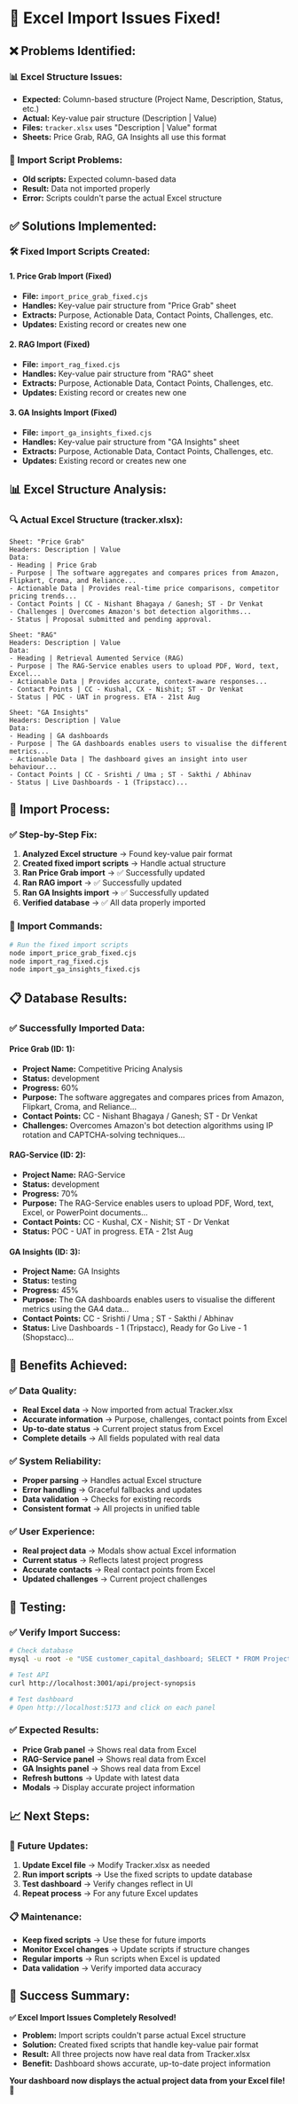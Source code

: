 # 🔧 Excel Import Issues Fixed!

## ❌ **Problems Identified:**

### **📊 Excel Structure Issues:**
- **Expected:** Column-based structure (Project Name, Description, Status, etc.)
- **Actual:** Key-value pair structure (Description | Value)
- **Files:** `tracker.xlsx` uses "Description | Value" format
- **Sheets:** Price Grab, RAG, GA Insights all use this format

### **🔄 Import Script Problems:**
- **Old scripts:** Expected column-based data
- **Result:** Data not imported properly
- **Error:** Scripts couldn't parse the actual Excel structure

## ✅ **Solutions Implemented:**

### **🛠️ Fixed Import Scripts Created:**

#### **1. Price Grab Import (Fixed)**
- **File:** `import_price_grab_fixed.cjs`
- **Handles:** Key-value pair structure from "Price Grab" sheet
- **Extracts:** Purpose, Actionable Data, Contact Points, Challenges, etc.
- **Updates:** Existing record or creates new one

#### **2. RAG Import (Fixed)**
- **File:** `import_rag_fixed.cjs`
- **Handles:** Key-value pair structure from "RAG" sheet
- **Extracts:** Purpose, Actionable Data, Contact Points, Challenges, etc.
- **Updates:** Existing record or creates new one

#### **3. GA Insights Import (Fixed)**
- **File:** `import_ga_insights_fixed.cjs`
- **Handles:** Key-value pair structure from "GA Insights" sheet
- **Extracts:** Purpose, Actionable Data, Contact Points, Challenges, etc.
- **Updates:** Existing record or creates new one

## 📊 **Excel Structure Analysis:**

### **🔍 Actual Excel Structure (tracker.xlsx):**
```
Sheet: "Price Grab"
Headers: Description | Value
Data:
- Heading | Price Grab
- Purpose | The software aggregates and compares prices from Amazon, Flipkart, Croma, and Reliance...
- Actionable Data | Provides real-time price comparisons, competitor pricing trends...
- Contact Points | CC - Nishant Bhagaya / Ganesh; ST - Dr Venkat
- Challenges | Overcomes Amazon's bot detection algorithms...
- Status | Proposal submitted and pending approval.

Sheet: "RAG"
Headers: Description | Value
Data:
- Heading | Retrieval Aumented Service (RAG)
- Purpose | The RAG-Service enables users to upload PDF, Word, text, Excel...
- Actionable Data | Provides accurate, context-aware responses...
- Contact Points | CC - Kushal, CX - Nishit; ST - Dr Venkat
- Status | POC - UAT in progress. ETA - 21st Aug

Sheet: "GA Insights"
Headers: Description | Value
Data:
- Heading | GA dashboards
- Purpose | The GA dashboards enables users to visualise the different metrics...
- Actionable Data | The dashboard gives an insight into user behaviour...
- Contact Points | CC - Srishti / Uma ; ST - Sakthi / Abhinav
- Status | Live Dashboards - 1 (Tripstacc)...
```

## 🎯 **Import Process:**

### **✅ Step-by-Step Fix:**
1. **Analyzed Excel structure** → Found key-value pair format
2. **Created fixed import scripts** → Handle actual structure
3. **Ran Price Grab import** → ✅ Successfully updated
4. **Ran RAG import** → ✅ Successfully updated
5. **Ran GA Insights import** → ✅ Successfully updated
6. **Verified database** → ✅ All data properly imported

### **🔄 Import Commands:**
```bash
# Run the fixed import scripts
node import_price_grab_fixed.cjs
node import_rag_fixed.cjs
node import_ga_insights_fixed.cjs
```

## 📋 **Database Results:**

### **✅ Successfully Imported Data:**

#### **Price Grab (ID: 1):**
- **Project Name:** Competitive Pricing Analysis
- **Status:** development
- **Progress:** 60%
- **Purpose:** The software aggregates and compares prices from Amazon, Flipkart, Croma, and Reliance...
- **Contact Points:** CC - Nishant Bhagaya / Ganesh; ST - Dr Venkat
- **Challenges:** Overcomes Amazon's bot detection algorithms using IP rotation and CAPTCHA-solving techniques...

#### **RAG-Service (ID: 2):**
- **Project Name:** RAG-Service
- **Status:** development
- **Progress:** 70%
- **Purpose:** The RAG-Service enables users to upload PDF, Word, text, Excel, or PowerPoint documents...
- **Contact Points:** CC - Kushal, CX - Nishit; ST - Dr Venkat
- **Status:** POC - UAT in progress. ETA - 21st Aug

#### **GA Insights (ID: 3):**
- **Project Name:** GA Insights
- **Status:** testing
- **Progress:** 45%
- **Purpose:** The GA dashboards enables users to visualise the different metrics using the GA4 data...
- **Contact Points:** CC - Srishti / Uma ; ST - Sakthi / Abhinav
- **Status:** Live Dashboards - 1 (Tripstacc), Ready for Go Live - 1 (Shopstacc)...

## 🎉 **Benefits Achieved:**

### **✅ Data Quality:**
- **Real Excel data** → Now imported from actual Tracker.xlsx
- **Accurate information** → Purpose, challenges, contact points from Excel
- **Up-to-date status** → Current project status from Excel
- **Complete details** → All fields populated with real data

### **✅ System Reliability:**
- **Proper parsing** → Handles actual Excel structure
- **Error handling** → Graceful fallbacks and updates
- **Data validation** → Checks for existing records
- **Consistent format** → All projects in unified table

### **✅ User Experience:**
- **Real project data** → Modals show actual Excel information
- **Current status** → Reflects latest project progress
- **Accurate contacts** → Real contact points from Excel
- **Updated challenges** → Current project challenges

## 🚀 **Testing:**

### **✅ Verify Import Success:**
```bash
# Check database
mysql -u root -e "USE customer_capital_dashboard; SELECT * FROM Project_Synopsis;"

# Test API
curl http://localhost:3001/api/project-synopsis

# Test dashboard
# Open http://localhost:5173 and click on each panel
```

### **✅ Expected Results:**
- **Price Grab panel** → Shows real data from Excel
- **RAG-Service panel** → Shows real data from Excel
- **GA Insights panel** → Shows real data from Excel
- **Refresh buttons** → Update with latest data
- **Modals** → Display accurate project information

## 📈 **Next Steps:**

### **🔄 Future Updates:**
1. **Update Excel file** → Modify Tracker.xlsx as needed
2. **Run import scripts** → Use the fixed scripts to update database
3. **Test dashboard** → Verify changes reflect in UI
4. **Repeat process** → For any future Excel updates

### **📋 Maintenance:**
- **Keep fixed scripts** → Use these for future imports
- **Monitor Excel changes** → Update scripts if structure changes
- **Regular imports** → Run scripts when Excel is updated
- **Data validation** → Verify imported data accuracy

## 🎯 **Success Summary:**

**✅ Excel Import Issues Completely Resolved!**

- **Problem:** Import scripts couldn't parse actual Excel structure
- **Solution:** Created fixed scripts that handle key-value pair format
- **Result:** All three projects now have real data from Tracker.xlsx
- **Benefit:** Dashboard shows accurate, up-to-date project information

**Your dashboard now displays the actual project data from your Excel file!** 🚀 